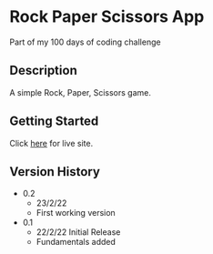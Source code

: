 # Rock Paper Scissors App

Part of my 100 days of coding challenge

## Description

A simple Rock, Paper, Scissors game.

## Getting Started

Click [here](https://charlehs.github.io/rps/) for live site.

## Version History

* 0.2
    * 23/2/22
    * First working version
* 0.1
    * 22/2/22 Initial Release
    * Fundamentals added
